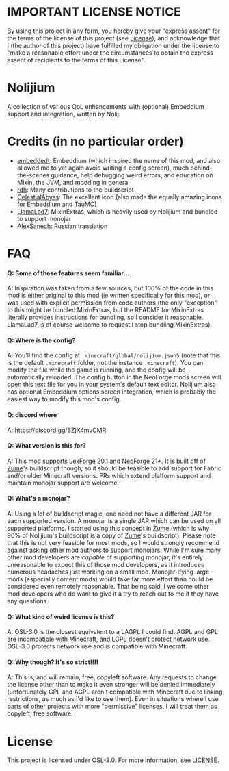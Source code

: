 # IMPORTANT LICENSE NOTICE

By using this project in any form, you hereby give your "express assent" for the terms of the license of this project (see [License](#license)), and acknowledge that I (the author of this project) have fulfilled my obligation under the license to "make a reasonable effort under the circumstances to obtain the express assent of recipients to the terms of this License".

# Nolijium

A collection of various QoL enhancements with (optional) Embeddium support and integration, written by Nolij.

# Credits (in no particular order)

- [embeddedt](https://github.com/embeddedt): Embeddium (which inspired the name of this mod, and also allowed me to yet again avoid writing a config screen), much behind-the-scenes guidance, help debugging weird errors, and education on Mixin, the JVM, and modding in general
- [rdh](https://github.com/rhysdh540): Many contributions to the buildscript
- [CelestialAbyss](https://github.com/CelestialAbyss): The excellent icon (also made the equally amazing icons for [Embeddium](https://github.com/embeddedt/embeddium) and [TauMC](https://github.com/TauMC))
- [LlamaLad7](https://github.com/LlamaLad7): MixinExtras, which is heavily used by Nolijium and bundled to support monojar
- [AlexSanech](https://github.com/Alexander317): Russian translation

# FAQ

#### Q: Some of these features seem familiar...

A: Inspiration was taken from a few sources, but 100% of the code in this mod is either original to this mod (ie written specifically for this mod), or was used with explicit permission from code authors (the only "exception" to this might be bundled MixinExtras, but the README for MixinExtras literally provides instructions for bundling, so I consider it reasonable. LlamaLad7 is of course welcome to request I stop bundling MixinExtras).

#### Q: Where is the config?

A: You'll find the config at `.minecraft/global/nolijium.json5` (note that this is the default `.minecraft` folder, not the instance `.minecraft`). You can modify the file while the game is running, and the config will be automatically reloaded. The config button in the NeoForge mods screen will open this text file for you in your system's default text editor. Nolijium also has optional Embeddium options screen integration, which is probably the easiest way to modify this mod's config.

#### Q: discord where
A: https://discord.gg/6ZjX4mvCMR

#### Q: What version is this for?

A: This mod supports LexForge 20.1 and NeoForge 21+. It is built off of [Zume](https://github.com/Nolij/Zume)'s buildscript though, so it should be feasible to add support for Fabric and/or older Minecraft versions. PRs which extend platform support and maintain monojar support are welcome.

#### Q: What's a monojar?

A: Using a lot of buildscript magic, one need not have a different JAR for each supported version. A monojar is a single JAR which can be used on all supported platforms. I started using this concept in [Zume](https://github.com/Nolij/Zume) (which is why 90% of Nolijium's buildscript is a copy of [Zume](https://github.com/Nolij/Zume)'s buildscript). Please note that this is not very feasible for most mods, so I would strongly recommend against asking other mod authors to support monojars. While I'm sure many other mod developers are _capable_ of supporting monojar, it's entirely unreasonable to expect this of those mod developers, as it introduces numerous headaches just working on a small mod. Monojar-ifying large mods (especially content mods) would take far more effort than could be considered even remotely reasonable. That being said, I welcome other mod developers who do want to give it a try to reach out to me if they have any questions.

#### Q: What kind of weird license is this?

A: OSL-3.0 is the closest equivalent to a LAGPL I could find. AGPL and GPL are incompatible with Minecraft, and LGPL doesn't protect network use. OSL-3.0 protects network use and is compatible with Minecraft.

#### Q: Why though? It's so strict!!!!

A: This is, and will remain, free, copyleft software. Any requests to change the license other than to make it even stronger will be denied immediately (unfortunately GPL and AGPL aren't compatible with Minecraft due to linking restrictions, as much as I'd like to use them). Even in situations where I use parts of other projects with more "permissive" licenses, I will treat them as copyleft, free software.

# License

This project is licensed under OSL-3.0. For more information, see [LICENSE](LICENSE).
